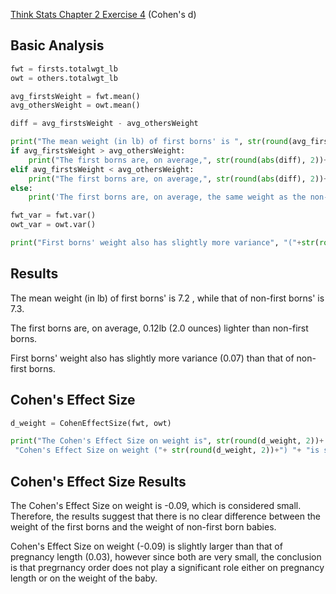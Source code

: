 [Think Stats Chapter 2 Exercise 4](http://greenteapress.com/thinkstats2/html/thinkstats2003.html#toc24) (Cohen's d)

>>
**Basic Analysis**
-------------------
```python
fwt = firsts.totalwgt_lb
owt = others.totalwgt_lb

avg_firstsWeight = fwt.mean()
avg_othersWeight = owt.mean()

diff = avg_firstsWeight - avg_othersWeight

print("The mean weight (in lb) of first borns' is ", str(round(avg_firstsWeight, 1)), ", while that of non-first borns' is ", str(round(avg_othersWeight, 1)))
if avg_firstsWeight > avg_othersWeight:
    print("The first borns are, on average,", str(round(abs(diff), 2))+ 'lb', "("+ str(round(abs(diff * 16), 2))+" ounces)", "heavier than non-first borns.")
elif avg_firstsWeight < avg_othersWeight:
    print("The first borns are, on average,", str(round(abs(diff), 2))+ 'lb', "("+ str(round(abs(diff * 16), 2))+" ounces)", "lighter than non-first borns.")
else:
    print('The first borns are, on average, the same weight as the non-first borns.')

fwt_var = fwt.var()
owt_var = owt.var()

print("First borns' weight also has slightly more variance", "("+str(round(fwt_var - owt_var, 2))+")", "than that of non-first borns.")
```

**Results**
------------

The mean weight (in lb) of first borns' is  7.2 , while that of non-first borns' is  7.3.

The first borns are, on average, 0.12lb (2.0 ounces) lighter than non-first borns.

First borns' weight also has slightly more variance (0.07) than that of non-first borns.

**Cohen's Effect Size**
---------------------
```python
d_weight = CohenEffectSize(fwt, owt)

print("The Cohen's Effect Size on weight is", str(round(d_weight, 2))+ ", which is considered quite small.\n"
 "Cohen's Effect Size on weight ("+ str(round(d_weight, 2))+") "+ "is slightly larger than that of pregnancy length ("+ str(round(d_prglngth, 2))+"), however since both are very small, my conclusion is that pregnancy order does not play a significant role either on pregnancy length or on the weight of the baby.")
```

**Cohen's Effect Size Results**
-----------------

The Cohen's Effect Size on weight is -0.09, which is considered small.
Therefore, the results suggest that there is no clear difference between the weight of the first borns
and the weight of non-first born babies.

Cohen's Effect Size on weight (-0.09) is slightly larger than that of pregnancy length (0.03), however since both are very small, the conclusion is that pregrnancy order does not play a significant role either on pregnancy length or on the weight of the baby.

